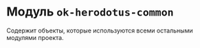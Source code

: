 # Модуль `ok-herodotus-common`

Содержит объекты, которые используются всеми остальными модулями проекта. 
